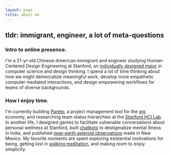```yaml
---
layout: page
title: about me
---
```


## tldr: immigrant, engineer, a lot of meta-questions

### Intro to online presence.

I'm a 21-yr-old Chinese-American immigrant and engineer studying Human-Centered Design Engineering at Stanford, an [individually designed major](https://ughb.stanford.edu/majors-minors/major-programs/individually-designed-major-engineering) in computer science and design thinking. I spend a lot of time thinking about how we might democratize meaningful work, develop more empathetic computer mediated interactions, and design empowering workflows for teams of diverse backgrounds.

### How I enjoy time.

I'm currently building [Pareto](http://hellopareto.com/), a project management tool for the gig economy, and researching team status hierarchies at the [Stanford HCI Lab](https://hci.stanford.edu/). In another life, I designed games to facilitate vulnerable conversations about personal wellness at Stanford, built [chatbots](https://github.com/microsoft/lets-talk-mental-health) to destigmatize mental illness in India, and published [near-earth asteroid observations](https://minorplanetcenter.net//iau/ECS/MPCArchive/2015/MPS_20150802.pdf) made in New Mexico. My favorite moments are spent exploring existential motivations for being, getting lost in [walking meditation](https://deerparkmonastery.org/), and making room to enjoy simplicity.
